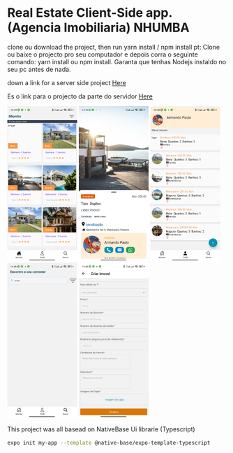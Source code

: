 # Real Estate Client-Side app. (Agencia Imobiliaria) NHUMBA

clone ou download the project, then run yarn install / npm install
pt: Clone ou baixe o projecto pro seu computador e depois corra o seguinte comando: yarn install ou npm install. Garanta que tenhas Nodejs instaldo no seu pc antes de nada. 

down a link for a server side project <a href="https://github.com/armandopaulodev/NhumbaServerSide">Here</a>

Es o link para o projecto da parte do servidor <a href="https://github.com/armandopaulodev/NhumbaServerSide">Here</a>

<img src="/app/screenshot/1.jpg" width="160"> <img src="/app/screenshot/6.jpg" width="160">
 <img src="/app/screenshot/2.jpg" width="160">
<img src="/app/screenshot/3.jpg" width="160"> <img src="/app/screenshot/4.jpg" width="160">


 This project was all basead on NativeBase Ui librarie (Typescript)

```sh
expo init my-app --template @native-base/expo-template-typescript
```